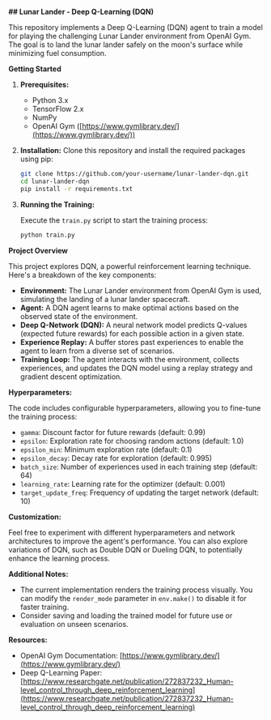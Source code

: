 **## Lunar Lander - Deep Q-Learning (DQN)**

This repository implements a Deep Q-Learning (DQN) agent to train a model for playing the challenging Lunar Lander environment from OpenAI Gym. The goal is to land the lunar lander safely on the moon's surface while minimizing fuel consumption.

**Getting Started**

1. **Prerequisites:**
   - Python 3.x
   - TensorFlow 2.x
   - NumPy
   - OpenAI Gym ([https://www.gymlibrary.dev/](https://www.gymlibrary.dev/))

2. **Installation:**
   Clone this repository and install the required packages using pip:

   ```bash
   git clone https://github.com/your-username/lunar-lander-dqn.git
   cd lunar-lander-dqn
   pip install -r requirements.txt
   ```

3. **Running the Training:**

   Execute the `train.py` script to start the training process:

   ```bash
   python train.py
   ```

**Project Overview**

This project explores DQN, a powerful reinforcement learning technique. Here's a breakdown of the key components:

- **Environment:** The Lunar Lander environment from OpenAI Gym is used, simulating the landing of a lunar lander spacecraft.
- **Agent:** A DQN agent learns to make optimal actions based on the observed state of the environment.
- **Deep Q-Network (DQN):** A neural network model predicts Q-values (expected future rewards) for each possible action in a given state.
- **Experience Replay:** A buffer stores past experiences to enable the agent to learn from a diverse set of scenarios.
- **Training Loop:** The agent interacts with the environment, collects experiences, and updates the DQN model using a replay strategy and gradient descent optimization.

**Hyperparameters:**

The code includes configurable hyperparameters, allowing you to fine-tune the training process:

- `gamma`: Discount factor for future rewards (default: 0.99)
- `epsilon`: Exploration rate for choosing random actions (default: 1.0)
- `epsilon_min`: Minimum exploration rate (default: 0.1)
- `epsilon_decay`: Decay rate for exploration (default: 0.995)
- `batch_size`: Number of experiences used in each training step (default: 64)
- `learning_rate`: Learning rate for the optimizer (default: 0.001)
- `target_update_freq`: Frequency of updating the target network (default: 10)

**Customization:**

Feel free to experiment with different hyperparameters and network architectures to improve the agent's performance. You can also explore variations of DQN, such as Double DQN or Dueling DQN, to potentially enhance the learning process.

**Additional Notes:**

- The current implementation renders the training process visually. You can modify the `render_mode` parameter in `env.make()` to disable it for faster training.
- Consider saving and loading the trained model for future use or evaluation on unseen scenarios.

**Resources:**

- OpenAI Gym Documentation: [https://www.gymlibrary.dev/](https://www.gymlibrary.dev/)
- Deep Q-Learning Paper: [https://www.researchgate.net/publication/272837232_Human-level_control_through_deep_reinforcement_learning](https://www.researchgate.net/publication/272837232_Human-level_control_through_deep_reinforcement_learning)

